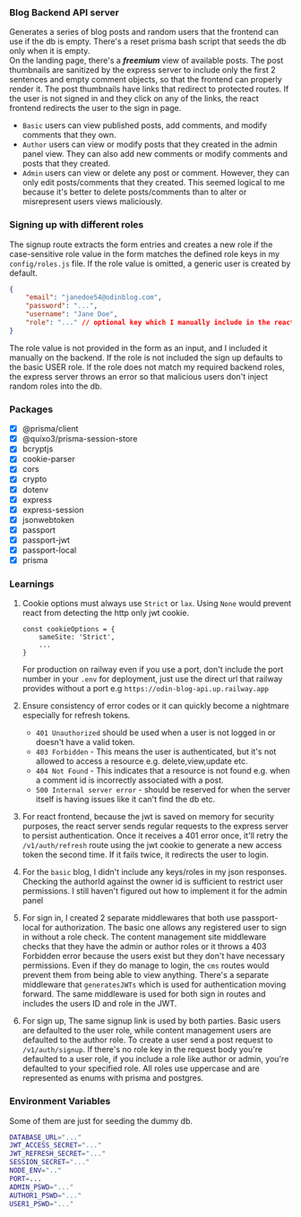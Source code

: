 ### Blog Backend API server
Generates a series of blog posts and random users that the frontend can use if the db is empty. There's a reset prisma 
bash script that seeds the db only when it is empty. <br>
On the landing page, there's a ***freemium*** view of available posts. The post thumbnails are sanitized by the express 
server to include only the first 2 sentences and empty comment objects, so that the frontend can properly render it. The 
post thumbnails have links that redirect to protected routes. If the user is not signed in and they click on any of the 
links, the react frontend redirects the user to the sign in page. <br>
- `Basic` users can view published posts, add comments, and modify comments that they own. 
- `Author` users can view or modify posts that they created in the admin panel view. They can also add new comments or 
    modify comments and posts that they created.
- `Admin` users can view or delete any post or comment. However, they can only edit posts/comments that they created. This 
    seemed logical to me because it's better to delete posts/comments than to alter or misrepresent users views maliciously.

### Signing up with different roles
The signup route extracts the form entries and creates a new role if the case-sensitive role value in the form matches the 
defined role keys in my `config/roles.js` file. If the role value is omitted, a generic user is created by default.
```json
{
    "email": "janedoe54@odinblog.com",
    "password": "...",
    "username": "Jane Doe",
    "role": "..." // optional key which I manually include in the react fetch request.
}
```
The role value is not provided in the form as an input, and I included it manually on the backend. If the role is not included 
the sign up defaults to the basic USER role. If the role does not match my required backend roles, the express server throws 
an error so that malicious users don't inject random roles into the db. 


### Packages
 - [x] @prisma/client
 - [x] @quixo3/prisma-session-store
 - [x] bcryptjs
 - [x] cookie-parser
 - [x] cors
 - [x] crypto
 - [x] dotenv
 - [x] express
 - [x] express-session
 - [x] jsonwebtoken
 - [x] passport
 - [x] passport-jwt
 - [x] passport-local
 - [x] prisma

### Learnings 
1.  Cookie options must always use `Strict` or `lax`. Using `None` would prevent react from detecting the http only jwt cookie.
    ```JS
    const cookieOptions = { 
        sameSite: 'Strict',
        ...
    }
    ```
    For production on railway even if you use a port, don't include the port number in your `.env` for deployment, just use the 
    direct url that railway provides without a port e.g `https://odin-blog-api.up.railway.app`

2. Ensure consistency of error codes or it can quickly become a nightmare especially for refresh tokens. 
    - `401 Unauthorized` should be used when a user is not logged in or doesn't have a valid token.
    - `403 Forbidden` - This means the user is authenticated, but it's not allowed to access a resource e.g. delete,view,update etc.
    - `404 Not Found` - This indicates that a resource is not found e.g. when a comment id is incorrectly associated with a post.
    - `500 Internal server error` - should be reserved for when the server itself is having issues like it can't find the db etc.

3. For react frontend, because the jwt is saved on memory for security purposes, the react server sends regular requests to the 
    express server to persist authentication. Once it receives a 401 error once, it'll retry the `/v1/auth/refresh` route using 
    the jwt cookie to generate a new access token the second time. If it fails twice, it redirects the user to login.

4. For the `basic` blog, I didn't include any keys/roles in my json responses. Checking the authorId against the owner id is 
    sufficient to restrict user permissions. I still haven't figured out how to implement it for the admin panel

5. For sign in, I created 2 separate middlewares that both use passport-local for authorization. The basic one allows any registered
     user to sign in without a role check. The content management site middleware checks that they have the admin or author roles 
    or it throws a 403 Forbidden error because the users exist but they don't have necessary permissions. Even if they do manage to 
    login, the `cms` routes would prevent them from being able to view anything. There's a separate middleware that `generatesJWTs` 
    which is used for authentication moving forward. The same middleware is used for both sign in routes and includes the users ID 
    and role in the JWT.

6. For sign up, The same signup link is used by both parties. Basic users are defaulted to the user role, while content management 
    users are defaulted to the author role. To create a user send a post request to `/v1/auth/signup`. If there's no role key 
    in the request body you're defaulted to a user role, if you include a role like author or admin, you're defaulted to your 
    specified role. All roles use uppercase and are represented as enums with prisma and postgres.


### Environment Variables
Some of them are just for seeding the dummy db.
```bash
DATABASE_URL="..."
JWT_ACCESS_SECRET="..."
JWT_REFRESH_SECRET="..."
SESSION_SECRET="..."
NODE_ENV=".."
PORT=...
ADMIN_PSWD="..."
AUTHOR1_PSWD="..."
USER1_PSWD="..."
```
